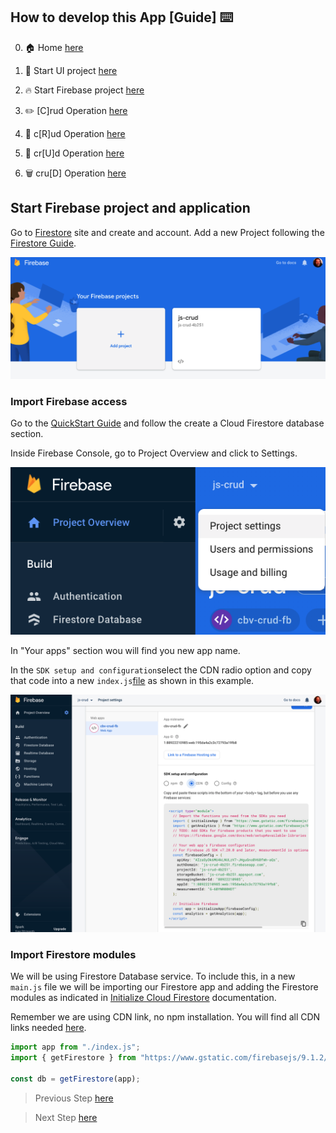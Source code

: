 ## How to develop this App [Guide] :keyboard:	

0.  :house: Home [here](/README.md)

1.  :checkered_flag: Start UI project [here](/00starterfiles.md)
2.  :fire: Start Firebase project [here](/01firebase.md)
3.  :pencil2:	[C]rud Operation [here](/02create.md)
4.  :notebook:	c[R]ud Operation [here](/03add.md)
5.  :memo: cr[U]d Operation [here](/04update.md)
6.  :wastebasket:	cru[D] Operation [here](/05delete.md)

## Start Firebase project and application

Go to [Firestore](https://firebase.google.com/) site and create and account.
Add a new Project following the [Firestore Guide](https://firebase.google.com/docs/web/setup#create-firebase-project-and-app).

![Project](/images/project.png)

### Import Firebase access

Go to the [QuickStart Guide](https://firebase.google.com/docs/firestore/quickstart) and follow the create a Cloud Firestore database section.

Inside Firebase Console, go to Project Overview and click to Settings.

![Project Settings](/images/settings.png)

In "Your apps" section wou will find you new app name.

In the `SDK setup and configuration`select the CDN radio option and copy that code into a new `index.js`[file]() as shown in this example.

![Project Settings](/images/cdn-option.png)

### Import Firestore modules

We will be using Firestore Database service.
To include this, in a new `main.js` file we will be importing our Firestore app and adding the Firestore modules as indicated in [Initialize Cloud Firestore](https://firebase.google.com/docs/firestore/quickstart#initialize) documentation.

Remember we are using CDN link, no npm installation. You will find all CDN links needed [here](https://firebase.google.com/docs/web/learn-more#available-libraries).

```javascript
import app from "./index.js";
import { getFirestore } from "https://www.gstatic.com/firebasejs/9.1.2/firebase-firestore.js";

const db = getFirestore(app);
```

> Previous Step [here](/00starterfiles.md)

> Next Step [here](/02create.md)

